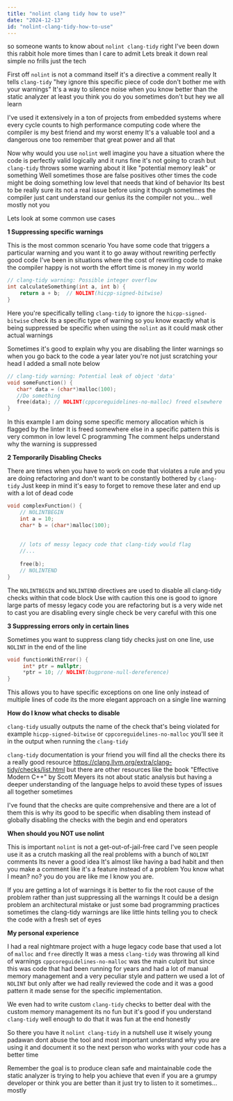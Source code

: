 ```yaml
---
title: "nolint clang tidy how to use?"
date: "2024-12-13"
id: "nolint-clang-tidy-how-to-use"
---
```


 so someone wants to know about `nolint clang-tidy` right I've been down this rabbit hole more times than I care to admit Lets break it down real simple no frills just the tech

First off `nolint` is not a command itself it's a directive a comment really It tells `clang-tidy` "hey ignore this specific piece of code don't bother me with your warnings" It's a way to silence noise when you know better than the static analyzer at least you think you do you sometimes don't but hey we all learn

I've used it extensively in a ton of projects from embedded systems where every cycle counts to high performance computing code where the compiler is my best friend and my worst enemy It's a valuable tool and a dangerous one too remember that great power and all that

Now why would you use `nolint` well imagine you have a situation where the code is perfectly valid logically and it runs fine it's not going to crash but `clang-tidy` throws some warning about it like "potential memory leak" or something Well sometimes those are false positives other times the code might be doing something low level that needs that kind of behavior Its best to be really sure its not a real issue before using it though sometimes the compiler just cant understand our genius its the compiler not you... well mostly not you

Lets look at some common use cases

**1 Suppressing specific warnings**

This is the most common scenario You have some code that triggers a particular warning and you want it to go away without rewriting perfectly good code I've been in situations where the cost of rewriting code to make the compiler happy is not worth the effort time is money in my world

```cpp
// clang-tidy warning: Possible integer overflow
int calculateSomething(int a, int b) {
    return a + b;  // NOLINT(hicpp-signed-bitwise)
}
```
Here you're specifically telling `clang-tidy` to ignore the `hicpp-signed-bitwise` check its a specific type of warning so you know exactly what is being suppressed be specific when using the `nolint` as it could mask other actual warnings

Sometimes it's good to explain why you are disabling the linter warnings so when you go back to the code a year later you're not just scratching your head I added a small note below

```cpp
// clang-tidy warning: Potential leak of object 'data'
void someFunction() {
   char* data = (char*)malloc(100);
   //Do something
   free(data); // NOLINT(cppcoreguidelines-no-malloc) freed elsewhere
}
```

In this example I am doing some specific memory allocation which is flagged by the linter It is freed somewhere else in a specific pattern this is very common in low level C programming The comment helps understand why the warning is suppressed

**2 Temporarily Disabling Checks**

There are times when you have to work on code that violates a rule and you are doing refactoring and don't want to be constantly bothered by `clang-tidy` Just keep in mind it's easy to forget to remove these later and end up with a lot of dead code

```cpp
void complexFunction() {
    // NOLINTBEGIN
    int a = 10;
    char* b = (char*)malloc(100);
   
    
    // lots of messy legacy code that clang-tidy would flag
    //...
    
    free(b);
    // NOLINTEND
}
```

The `NOLINTBEGIN` and `NOLINTEND` directives are used to disable all clang-tidy checks within that code block Use with caution this one is good to ignore large parts of messy legacy code you are refactoring but is a very wide net to cast you are disabling every single check be very careful with this one

**3 Suppressing errors only in certain lines**

Sometimes you want to suppress clang tidy checks just on one line, use `NOLINT` in the end of the line

```cpp
void functionWithError() {
	 int* ptr = nullptr;
	 *ptr = 10; // NOLINT(bugprone-null-dereference)
}
```

This allows you to have specific exceptions on one line only instead of multiple lines of code its the more elegant approach on a single line warning

**How do I know what checks to disable**

`clang-tidy` usually outputs the name of the check that's being violated for example  `hicpp-signed-bitwise` or `cppcoreguidelines-no-malloc` you'll see it in the output when running the `clang-tidy`

`clang-tidy` documentation is your friend you will find all the checks there its a really good resource https://clang.llvm.org/extra/clang-tidy/checks/list.html but there are other resources like the book "Effective Modern C++" by Scott Meyers its not about static analysis but having a deeper understanding of the language helps to avoid these types of issues all together sometimes

I've found that the checks are quite comprehensive and there are a lot of them this is why its good to be specific when disabling them instead of globally disabling the checks with the begin and end operators

**When should you NOT use nolint**

This is important `nolint` is not a get-out-of-jail-free card I've seen people use it as a crutch masking all the real problems with a bunch of `NOLINT` comments  Its never a good idea It's almost like having a bad habit and then you make a comment like it's a feature instead of a problem You know what I mean? no? you do you are like me I know you are.

If you are getting a lot of warnings it is better to fix the root cause of the problem rather than just suppressing all the warnings It could be a design problem an architectural mistake or just some bad programming practices sometimes the clang-tidy warnings are like little hints telling you to check the code with a fresh set of eyes

**My personal experience**

I had a real nightmare project with a huge legacy code base that used a lot of `malloc` and `free` directly It was a mess `clang-tidy` was throwing all kind of warnings `cppcoreguidelines-no-malloc` was the main culprit but since this was code that had been running for years and had a lot of manual memory management and a very peculiar style and pattern we used a lot of `NOLINT` but only after we had really reviewed the code and it was a good pattern it made sense for the specific implementation.

We even had to write custom `clang-tidy` checks to better deal with the custom memory management its no fun but it's good if you understand `clang-tidy` well enough to do that it was fun at the end honestly

So there you have it `nolint clang-tidy` in a nutshell use it wisely young padawan dont abuse the tool and most important understand why you are using it and document it so the next person who works with your code has a better time

Remember the goal is to produce clean safe and maintainable code the static analyzer is trying to help you achieve that even if you are a grumpy developer or think you are better than it just try to listen to it sometimes... mostly

